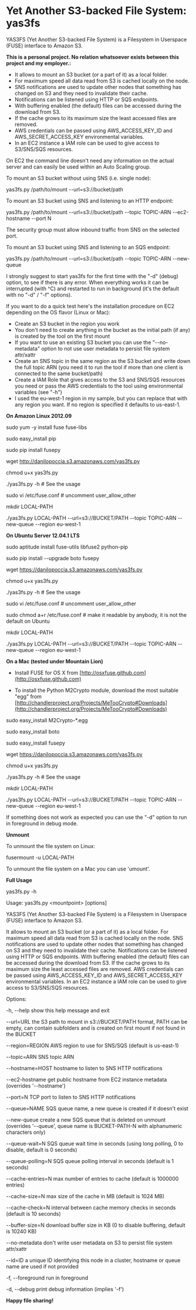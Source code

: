 # Yet Another S3-backed File System: yas3fs

YAS3FS (Yet Another S3-backed File System) is a Filesystem in Userspace (FUSE) interface to Amazon S3.

**This is a personal project. No relation whatsoever exists between this project and my employer.:**

* It allows to mount an S3 bucket (or a part of it) as a local folder.
* For maximum speed all data read from S3 is cached locally on the node.
* SNS notifications are used to update other nodes that something has changed on S3 and they need to invalidate their cache.
* Notifications can be listened using HTTP or SQS endpoints.
* With buffering enabled (the default) files can be accessed during the download from S3.
* If the cache grows to its maximum size the least accessed files are removed.
* AWS credentials can be passed using AWS\_ACCESS\_KEY\_ID and AWS\_SECRET\_ACCESS\_KEY environmental variables.
* In an EC2 instance a IAM role can be used to give access to S3/SNS/SQS resources.

On EC2 the command line doesn't need any information on the actual server and can easily be used within an Auto Scaling group.

To mount an S3 bucket without using SNS (i.e. single node):

yas3fs.py /path/to/mount --url=s3://bucket/path 

To mount an S3 bucket using SNS and listening to an HTTP endpoint:

yas3fs.py /path/to/mount --url=s3://bucket/path --topic TOPIC-ARN --ec2-hostname --port N

The security group must allow inbound traffic from SNS on the selected port.

To mount an S3 bucket using SNS and listening to an SQS endpoint:

yas3fs.py /path/to/mount --url=s3://bucket/path --topic TOPIC-ARN --new-queue

I strongly suggest to start yas3fs for the first time with the "-d" (debug) option, to see if there is any error. When everything works it can be interrupted (with ^C) and restarted to run in background (it's the default with no "-d" / "-f" options).

If you want to do a quick test here's the installation procedure on EC2 depending on the OS flavor (Linux or Mac):

* Create an S3 bucket in the region you work
* You don't need to create anything in the bucket as the initial path (if any) is created by the tool on the first mount
* If you want to use an existing S3 bucket you can use the "--no-metadata" option to not use user metadata to persist file system attr/xattr
* Create an SNS topic in the same region as the S3 bucket and write down the full topic ARN (you need it to run the tool if more than one client is connected to the same bucket/path)
* Create a IAM Role that gives access to the S3 and SNS/SQS resources you need or pass the AWS credentials to the tool using environmental variables (see "-h")
* I used the eu-west-1 region in my sample, but you can replace that with any region you want. If no region is specified it defaults to us-east-1.

**On Amazon Linux 2012.09**

sudo yum -y install fuse fuse-libs

sudo easy_install pip

sudo pip install fusepy

wget http://danilopoccia.s3.amazonaws.com/yas3fs.py

chmod u+x yas3fs.py

./yas3fs.py -h # See the usage

sudo vi /etc/fuse.conf # uncomment user_allow_other

mkdir LOCAL-PATH

./yas3fs.py LOCAL-PATH --url=s3://BUCKET/PATH --topic TOPIC-ARN --new-queue --region eu-west-1

**On Ubuntu Server 12.04.1 LTS**

sudo aptitude install fuse-utils libfuse2 python-pip

sudo pip install --upgrade boto fusepy

wget https://danilopoccia.s3.amazonaws.com/yas3fs.py

chmod u+x yas3fs.py

./yas3fs.py -h # See the usage

sudo vi /etc/fuse.conf  # uncomment user_allow_other

sudo chmod a+r /etc/fuse.conf # make it readable by anybody, it is not the default on Ubuntu

mkdir LOCAL-PATH

./yas3fs.py LOCAL-PATH --url=s3://BUCKET/PATH --topic TOPIC-ARN --new-queue --region eu-west-1

**On a Mac (tested under Mountain Lion)**

- Install FUSE for OS X from [http://osxfuse.github.com](http://osxfuse.github.com)

- To install the Python M2Crypto module, download the most suitable "egg" from [http://chandlerproject.org/Projects/MeTooCrypto#Downloads](http://chandlerproject.org/Projects/MeTooCrypto#Downloads)

sudo easy_install M2Crypto-*.egg

sudo easy_install boto

sudo easy_install fusepy

wget https://danilopoccia.s3.amazonaws.com/yas3fs.py

chmod u+x yas3fs.py

./yas3fs.py -h # See the usage

mkdir LOCAL-PATH

./yas3fs.py LOCAL-PATH --url=s3://BUCKET/PATH --topic TOPIC-ARN --new-queue --region eu-west-1

If something does not work as expected you can use the "-d" option to run in foreground in debug mode.

**Unmount**

To unmount the file system on Linux:

fusermount -u LOCAL-PATH

To unmount the file system on a Mac you can use 'umount'.

**Full Usage**

yas3fs.py -h

Usage: yas3fs.py &lt;mountpoint&gt; [options]

YAS3FS (Yet Another S3-backed File System) is a Filesystem in Userspace (FUSE) interface to Amazon S3.

It allows to mount an S3 bucket (or a part of it) as a local folder.
For maximum speed all data read from S3 is cached locally on the node.
SNS notifications are used to update other nodes that something has changed on S3 and they need to invalidate their cache.
Notifications can be listened using HTTP or SQS endpoints.
With buffering enabled (the default) files can be accessed during the download from S3.
If the cache grows to its maximum size the least accessed files are removed.
AWS credentials can be passed using AWS\_ACCESS\_KEY\_ID and AWS\_SECRET\_ACCESS\_KEY environmental variables.
In an EC2 instance a IAM role can be used to give access to S3/SNS/SQS resources.

Options:

  -h, --help         show this help message and exit

  --url=URL          the S3 path to mount in s3://BUCKET/PATH format, PATH can
                     be empty, can contain subfolders and is created on first
                     mount if not found in the BUCKET

  --region=REGION    AWS region to use for SNS/SQS (default is us-east-1)

  --topic=ARN        SNS topic ARN

  --hostname=HOST    hostname to listen to SNS HTTP notifications

  --ec2-hostname     get public hostname from EC2 instance metadata (overrides
                     '--hostname')

  --port=N           TCP port to listen to SNS HTTP notifications

  --queue=NAME       SQS queue name, a new queue is created if it doesn't
                     exist

  --new-queue        create a new SQS queue that is deleted on unmount
                     (overrides '--queue', queue name is BUCKET-PATH-N with
                     alphanumeric characters only)

  --queue-wait=N     SQS queue wait time in seconds (using long polling, 0 to
                     disable, default is 0 seconds)

  --queue-polling=N  SQS queue polling interval in seconds (default is 1
                     seconds)

  --cache-entries=N  max number of entries to cache (default is 1000000
                     entries)

  --cache-size=N     max size of the cache in MB (default is 1024 MB)

  --cache-check=N    interval between cache memory checks in seconds (default
                     is 10 seconds)

  --buffer-size=N    download buffer size in KB (0 to disable buffering,
                     default is 10240 KB)

  --no-metadata      don't write user metadata on S3 to persist file system
                     attr/xattr

  --id=ID            a unique ID identifying this node in a cluster, hostname
                     or queue name are used if not provided

  -f, --foreground   run in foreground

  -d, --debug        print debug information (implies '-f')


**Happy file sharing!**

